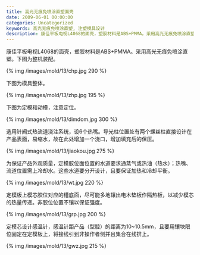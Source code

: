 ```yaml
---
title: 高光无痕免喷涂直塑面壳
date: 2009-06-01 00:00:00
categories: Uncategorized
keywords: 高光无痕免喷涂直塑, 注塑模具设计
description: 康佳平板电视L4068的面壳，塑胶材料是ABS+PMMA。采用高光无痕免喷涂直塑
---
```


康佳平板电视L4068的面壳，塑胶材料是ABS+PMMA。采用高光无痕免喷涂直塑。下图为整机装配。

{% img /images/mold/13/chp.jpg 290 %}

下图为模具整体。

{% img /images/mold/13/zhp.jpg 195 %}

下图为定模和动模，注意定位。

{% img /images/mold/13/dimdom.jpg 300 %}

选用针阀式热流道浇注系统，设6个热嘴。导光柱位置处有两个螺丝柱直接设计在产品表面，易缩水，故在此处增加一个浇口，增加填充后的保压。

{% img /images/mold/13/jiaokou.jpg 275 %}

为保证产品外观质量，定模胶位面位置的水道要求通蒸气或热油（热水）；热嘴、流道位置需上冷却水。这些水道要分开设计，且要保证加热和冷却平衡。

{% img /images/mold/13/wt.jpg 220 %}

定模板上模芯胶位对应的槽底面，尽可能多地镶出电木垫板作隔热板，以减少模芯的热量传递。非胶位位置不镶以保证强度。

{% img /images/mold/13/grp.jpg 200 %}

定模芯设计感温针，感温针距产品（型腔）的距离为10~10.5mm，且要用镶块限位固定在定模板上，将接线引到非操作者侧并且集合在线排上。

{% img /images/mold/13/gwz.jpg 215 %}
